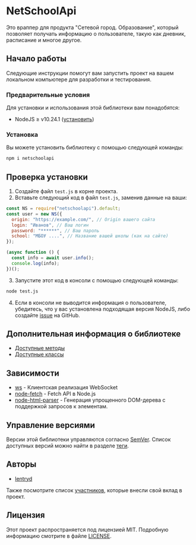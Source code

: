 # NetSchoolApi

Это враппер для продукта "Сетевой город. Образование", который позволяет получать информацию о пользователе, такую как дневник, расписание и многое другое.

## Начало работы

Следующие инструкции помогут вам запустить проект на вашем локальном компьютере для разработки и тестирования.

### Предварительные условия

Для установки и использования этой библиотеки вам понадобятся:

- NodeJS ≥ v10.24.1 ([установить](https://nodejs.org/ru/download/))

### Установка

Вы можете установить библиотеку с помощью следующей команды:

```bash
npm i netschoolapi
```

## Проверка установки

1. Создайте файл `test.js` в корне проекта.
2. Вставьте следующий код в файл `test.js`, заменив данные на ваши:

```javascript
const NS = require("netschoolapi").default;
const user = new NS({
  origin: "https://example.com/", // Origin вашего сайта
  login: "Иванов", // Ваш логин
  password: "******", // Ваш пароль
  school: "МБОУ ....", // Название вашей школы (как на сайте)
});

(async function () {
  const info = await user.info();
  console.log(info);
})();
```

3. Запустите этот код в консоли с помощью следующей команды:

```bash
node test.js
```

4. Если в консоли не выводится информация о пользователе, убедитесь, что у вас установлена подходящая версия NodeJS, либо создайте [issue](https://github.com/lentryd/NetSchoolApi/issues/new) на GitHub.

## Дополнительная информация о библиотеке

- [Доступные методы](./docs/guide.md)
- [Доступные классы](./docs/reference.md)

## Зависимости

- [ws](https://www.npmjs.com/package/ws) - Клиентская реализация WebSocket
- [node-fetch](https://www.npmjs.com/package/node-fetch) - Fetch API в Node.js
- [node-html-parser](https://www.npmjs.com/package/node-html-parser) - Генерация упрощенного DOM-дерева с поддержкой запросов к элементам.

## Управление версиями

Версии этой библиотеки управляются согласно [SemVer](http://semver.org/). Список доступных версий можно найти в разделе [теги](https://github.com/lentryd/NetSchoolApi/tags).

## Авторы

- [lentryd](https://github.com/lentryd)

Также посмотрите список [участников](https://github.com/lentryd/NetSchoolApi/contributors), которые внесли свой вклад в проект.

## Лицензия

Этот проект распространяется под лицензией MIT. Подробную информацию смотрите в файле [LICENSE](LICENSE).
